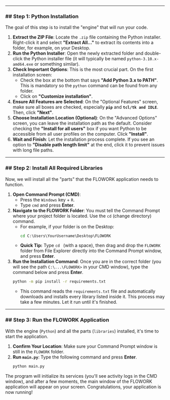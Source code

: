 -----

### \#\# Step 1: Python Installation

The goal of this step is to install the "engine" that will run your code.

1.  **Extract the ZIP File**: Locate the `.zip` file containing the Python installer. Right-click it and select **"Extract All..."** to extract its contents into a folder, for example, on your Desktop.
2.  **Run the Python Installer**: Open the newly extracted folder and double-click the Python installer file (it will typically be named `python-3.10.x-amd64.exe` or something similar).
3.  **Check Important Options**: This is the most crucial part. On the first installation screen:
      * Check the box at the bottom that says **"Add Python 3.x to PATH"**. This is mandatory so the `python` command can be found from any folder.
      * Click on **"Customize installation"**.
4.  **Ensure All Features are Selected**: On the "Optional Features" screen, make sure all boxes are checked, especially **`pip`** and **`tcl/tk and IDLE`**. Then, click **"Next"**.
5.  **Choose Installation Location (Optional)**: On the "Advanced Options" screen, you can leave the installation path as the default. Consider checking the **"Install for all users"** box if you want Python to be accessible from all user profiles on the computer. Click **"Install"**.
6.  **Wait and Finish**: Let the installation process complete. If you see an option to **"Disable path length limit"** at the end, click it to prevent issues with long file paths.

-----

### \#\# Step 2: Install All Required Libraries

Now, we will install all the "parts" that the FLOWORK application needs to function.

1.  **Open Command Prompt (CMD)**:
      * Press the `Windows` key + `R`.
      * Type `cmd` and press **Enter**.
2.  **Navigate to the FLOWORK Folder**: You must tell the Command Prompt where your project folder is located. Use the `cd` (change directory) command.
      * For example, if your folder is on the Desktop:
        ```cmd
        cd C:\Users\YourUsername\Desktop\FLOWORK
        ```
      * **Quick Tip:** Type ` cd  ` (with a space), then drag and drop the `FLOWORK` folder from File Explorer directly into the Command Prompt window, and press **Enter**.
3.  **Run the Installation Command**: Once you are in the correct folder (you will see the path `C:\...\FLOWORK>` in your CMD window), type the command below and press **Enter**.
    ```cmd
    python -m pip install -r requirements.txt
    ```
      * This command reads the `requirements.txt` file and automatically downloads and installs every library listed inside it. This process may take a few minutes. Let it run until it's finished.

-----

### \#\# Step 3: Run the FLOWORK Application

With the engine (`Python`) and all the parts (`libraries`) installed, it's time to start the application.

1.  **Confirm Your Location**: Make sure your Command Prompt window is still in the `FLOWORK` folder.
2.  **Run `main.py`**: Type the following command and press **Enter**.
    ```cmd
    python main.py
    ```

The program will initialize its services (you'll see activity logs in the CMD window), and after a few moments, the main window of the FLOWORK application will appear on your screen. Congratulations, your application is now running\!

